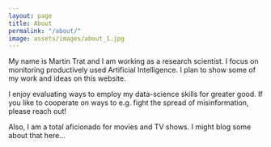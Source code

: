 ```yaml
---
layout: page
title: About
permalink: "/about/"
image: assets/images/about_1.jpg
---
```


My name is Martin Trat and I am working as a research scientist. I focus on monitoring productively used Artificial Intelligence. I plan to show some of my work and ideas on this website.

I enjoy evaluating ways to employ my data-science skills for greater good. If you like to cooperate on ways to e.g. fight the spread of misinformation, please reach out!

Also, I am a total aficionado for movies and TV shows. I might blog some about that here...